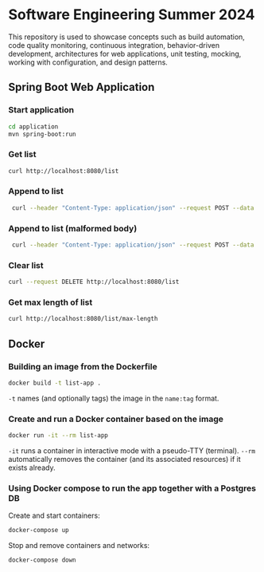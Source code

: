 # Software Engineering Summer 2024

This repository is used to showcase concepts such as build automation, code quality monitoring, continuous integration,
behavior-driven development, architectures for web applications, unit testing, mocking, working with configuration,
and design patterns.

## Spring Boot Web Application

### Start application

```bash
cd application
mvn spring-boot:run
```

### Get list

```bash
curl http://localhost:8080/list
```

### Append to list

```bash
 curl --header "Content-Type: application/json" --request POST --data '[{"value": 0.5, "metadata": ""}, {"value": 0.6, "metadata": ""}]' http://localhost:8080/list  
```

### Append to list (malformed body)

```bash
 curl --header "Content-Type: application/json" --request POST --data '[{"value": 0.5; "metadata": ""}]' http://localhost:8080/list  
```

### Clear list

```bash
curl --request DELETE http://localhost:8080/list
```

### Get max length of list

```bash
curl http://localhost:8080/list/max-length
```

## Docker

### Building an image from the Dockerfile

```bash
docker build -t list-app .
```

`-t` names (and optionally tags) the image in the `name:tag` format.

### Create and run a Docker container based on the image

```bash
docker run -it --rm list-app
```

`-it`  runs a container in interactive mode with a pseudo-TTY (terminal).
`--rm` automatically removes the container (and its associated resources) if it exists already.<br/>

### Using Docker compose to run the app together with a Postgres DB

Create and start containers:

```bash
docker-compose up
```

Stop and remove containers and networks:

```bash
docker-compose down
```
